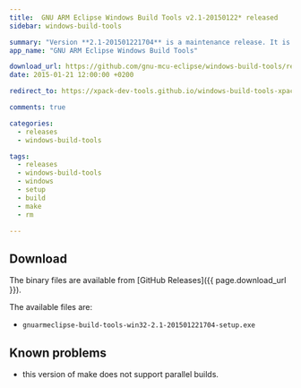 ```yaml
---
title:  GNU ARM Eclipse Windows Build Tools v2.1-20150122* released
sidebar: windows-build-tools

summary: "Version **2.1-201501221704** is a maintenance release. It is a repack of the previous version."
app_name: "GNU ARM Eclipse Windows Build Tools"

download_url: https://github.com/gnu-mcu-eclipse/windows-build-tools/releases/tag/v2.1/
date: 2015-01-21 12:00:00 +0200

redirect_to: https://xpack-dev-tools.github.io/windows-build-tools-xpack/blog/2015/01/21/windows-build-tools-v2.1-20150121-released/

comments: true

categories:
  - releases
  - windows-build-tools

tags:
  - releases
  - windows-build-tools
  - windows
  - setup
  - build
  - make
  - rm

---
```


## Download

The binary files are available from [GitHub Releases]({{ page.download_url }}).

The available files are:

* `gnuarmeclipse-build-tools-win32-2.1-201501221704-setup.exe`

## Known problems

* this version of make does not support parallel builds.
